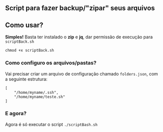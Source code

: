 ## Script para fazer backup/"zipar" seus arquivos


## Como usar?

**Simples!** Basta ter instalado o **zip** e **jq**,  dar permissão de execução para `scriptBack.sh`

    chmod +x scriptBack.sh

### Como configuro os arquivos/pastas?

Vai precisar criar um arquivo de configuração chamado `folders.json`, com a seguinte estrutura:

    [
	    "/home/myname/.ssh",
	    "/home/myname/teste.sh"
    ]

### E agora?

Agora é só executar o script `./scriptBash.sh`